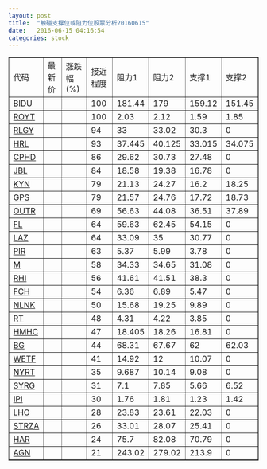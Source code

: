 ```yaml
---
layout: post
title:  "触碰支撑位或阻力位股票分析20160615"
date:   2016-06-15 04:16:54
categories: stock
---
```

<script type="text/javascript">
var stockList = []
stockList.push('gb_bidu');
stockList.push('gb_royt');
stockList.push('gb_rlgy');
stockList.push('gb_hrl');
stockList.push('gb_cphd');
stockList.push('gb_jbl');
stockList.push('gb_kyn');
stockList.push('gb_gps');
stockList.push('gb_outr');
stockList.push('gb_fl');
stockList.push('gb_laz');
stockList.push('gb_pir');
stockList.push('gb_m');
stockList.push('gb_rhi');
stockList.push('gb_fch');
stockList.push('gb_nlnk');
stockList.push('gb_rt');
stockList.push('gb_hmhc');
stockList.push('gb_bg');
stockList.push('gb_wetf');
stockList.push('gb_nyrt');
stockList.push('gb_syrg');
stockList.push('gb_ipi');
stockList.push('gb_lho');
stockList.push('gb_strza');
stockList.push('gb_har');
stockList.push('gb_agn');
</script>
<table border="1">
 <tr>
 <td>代码</td>
 <td>最新价</td>
 <td>涨跌幅(%)</td>
 <td>接近程度</td>
 <td>阻力1</td>
 <td>阻力2</td>
 <td>支撑1</td>
 <td>支撑2</td>
</tr>
  <tr id="bidu" class="green">
  <td><a href="http://stock.finance.sina.com.cn/usstock/quotes/BIDU.html" target="_blank">BIDU</a></td><td></td><td></td><td>100</td><td>181.44</td><td>179</td><td>159.12</td><td>151.45</td></tr>
  <tr id="royt" class="red">
  <td><a href="http://stock.finance.sina.com.cn/usstock/quotes/ROYT.html" target="_blank">ROYT</a></td><td></td><td></td><td>100</td><td>2.03</td><td>2.12</td><td>1.59</td><td>1.85</td></tr>
  <tr id="rlgy" class="green">
  <td><a href="http://stock.finance.sina.com.cn/usstock/quotes/RLGY.html" target="_blank">RLGY</a></td><td></td><td></td><td>94</td><td>33</td><td>33.02</td><td>30.3</td><td>0</td></tr>
  <tr id="hrl" class="green">
  <td><a href="http://stock.finance.sina.com.cn/usstock/quotes/HRL.html" target="_blank">HRL</a></td><td></td><td></td><td>93</td><td>37.445</td><td>40.125</td><td>33.015</td><td>34.075</td></tr>
  <tr id="cphd" class="green">
  <td><a href="http://stock.finance.sina.com.cn/usstock/quotes/CPHD.html" target="_blank">CPHD</a></td><td></td><td></td><td>86</td><td>29.62</td><td>30.73</td><td>27.48</td><td>0</td></tr>
  <tr id="jbl" class="red">
  <td><a href="http://stock.finance.sina.com.cn/usstock/quotes/JBL.html" target="_blank">JBL</a></td><td></td><td></td><td>84</td><td>18.58</td><td>19.38</td><td>16.78</td><td>0</td></tr>
  <tr id="kyn" class="green">
  <td><a href="http://stock.finance.sina.com.cn/usstock/quotes/KYN.html" target="_blank">KYN</a></td><td></td><td></td><td>79</td><td>21.13</td><td>24.27</td><td>16.2</td><td>18.25</td></tr>
  <tr id="gps" class="green">
  <td><a href="http://stock.finance.sina.com.cn/usstock/quotes/GPS.html" target="_blank">GPS</a></td><td></td><td></td><td>79</td><td>21.57</td><td>24.76</td><td>17.72</td><td>18.73</td></tr>
  <tr id="outr" class="green">
  <td><a href="http://stock.finance.sina.com.cn/usstock/quotes/OUTR.html" target="_blank">OUTR</a></td><td></td><td></td><td>69</td><td>56.63</td><td>44.08</td><td>36.51</td><td>37.89</td></tr>
  <tr id="fl" class="green">
  <td><a href="http://stock.finance.sina.com.cn/usstock/quotes/FL.html" target="_blank">FL</a></td><td></td><td></td><td>64</td><td>59.63</td><td>62.45</td><td>54.15</td><td>0</td></tr>
  <tr id="laz" class="red">
  <td><a href="http://stock.finance.sina.com.cn/usstock/quotes/LAZ.html" target="_blank">LAZ</a></td><td></td><td></td><td>64</td><td>33.09</td><td>35</td><td>30.77</td><td>0</td></tr>
  <tr id="pir" class="red">
  <td><a href="http://stock.finance.sina.com.cn/usstock/quotes/PIR.html" target="_blank">PIR</a></td><td></td><td></td><td>63</td><td>5.37</td><td>5.99</td><td>3.78</td><td>0</td></tr>
  <tr id="m" class="green">
  <td><a href="http://stock.finance.sina.com.cn/usstock/quotes/M.html" target="_blank">M</a></td><td></td><td></td><td>58</td><td>34.33</td><td>34.65</td><td>31.08</td><td>0</td></tr>
  <tr id="rhi" class="green">
  <td><a href="http://stock.finance.sina.com.cn/usstock/quotes/RHI.html" target="_blank">RHI</a></td><td></td><td></td><td>56</td><td>41.61</td><td>41.51</td><td>38.3</td><td>0</td></tr>
  <tr id="fch" class="red">
  <td><a href="http://stock.finance.sina.com.cn/usstock/quotes/FCH.html" target="_blank">FCH</a></td><td></td><td></td><td>54</td><td>6.36</td><td>6.89</td><td>5.47</td><td>0</td></tr>
  <tr id="nlnk" class="green">
  <td><a href="http://stock.finance.sina.com.cn/usstock/quotes/NLNK.html" target="_blank">NLNK</a></td><td></td><td></td><td>50</td><td>15.68</td><td>19.25</td><td>9.89</td><td>0</td></tr>
  <tr id="rt" class="green">
  <td><a href="http://stock.finance.sina.com.cn/usstock/quotes/RT.html" target="_blank">RT</a></td><td></td><td></td><td>48</td><td>4.31</td><td>4.22</td><td>3.85</td><td>0</td></tr>
  <tr id="hmhc" class="green">
  <td><a href="http://stock.finance.sina.com.cn/usstock/quotes/HMHC.html" target="_blank">HMHC</a></td><td></td><td></td><td>47</td><td>18.405</td><td>18.26</td><td>16.81</td><td>0</td></tr>
  <tr id="bg" class="green">
  <td><a href="http://stock.finance.sina.com.cn/usstock/quotes/BG.html" target="_blank">BG</a></td><td></td><td></td><td>44</td><td>68.31</td><td>67.67</td><td>62</td><td>62.03</td></tr>
  <tr id="wetf" class="green">
  <td><a href="http://stock.finance.sina.com.cn/usstock/quotes/WETF.html" target="_blank">WETF</a></td><td></td><td></td><td>41</td><td>14.92</td><td>12</td><td>10.07</td><td>0</td></tr>
  <tr id="nyrt" class="green">
  <td><a href="http://stock.finance.sina.com.cn/usstock/quotes/NYRT.html" target="_blank">NYRT</a></td><td></td><td></td><td>35</td><td>9.687</td><td>10.14</td><td>9.08</td><td>0</td></tr>
  <tr id="syrg" class="red">
  <td><a href="http://stock.finance.sina.com.cn/usstock/quotes/SYRG.html" target="_blank">SYRG</a></td><td></td><td></td><td>31</td><td>7.1</td><td>7.85</td><td>5.66</td><td>6.52</td></tr>
  <tr id="ipi" class="green">
  <td><a href="http://stock.finance.sina.com.cn/usstock/quotes/IPI.html" target="_blank">IPI</a></td><td></td><td></td><td>30</td><td>1.76</td><td>1.81</td><td>1.23</td><td>1.42</td></tr>
  <tr id="lho" class="green">
  <td><a href="http://stock.finance.sina.com.cn/usstock/quotes/LHO.html" target="_blank">LHO</a></td><td></td><td></td><td>28</td><td>23.83</td><td>23.61</td><td>22.03</td><td>0</td></tr>
  <tr id="strza" class="green">
  <td><a href="http://stock.finance.sina.com.cn/usstock/quotes/STRZA.html" target="_blank">STRZA</a></td><td></td><td></td><td>26</td><td>33.01</td><td>28.07</td><td>25.41</td><td>0</td></tr>
  <tr id="har" class="red">
  <td><a href="http://stock.finance.sina.com.cn/usstock/quotes/HAR.html" target="_blank">HAR</a></td><td></td><td></td><td>24</td><td>75.7</td><td>82.08</td><td>70.79</td><td>0</td></tr>
  <tr id="agn" class="green">
  <td><a href="http://stock.finance.sina.com.cn/usstock/quotes/AGN.html" target="_blank">AGN</a></td><td></td><td></td><td>21</td><td>243.02</td><td>279.02</td><td>213.9</td><td>0</td></tr>
</table>
